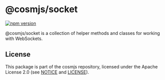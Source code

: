 # @cosmjs/socket

[![npm version](https://img.shields.io/npm/v/@cosmjs/socket.svg)](https://www.npmjs.com/package/@cosmjs/socket)

@cosmjs/socket is a collection of helper methods and classes for working with
WebSockets.

## License

This package is part of the cosmjs repository, licensed under the Apache License
2.0 (see [NOTICE](https://github.com/cosmos/cosmjs/blob/main/NOTICE) and
[LICENSE](https://github.com/cosmos/cosmjs/blob/main/LICENSE)).
